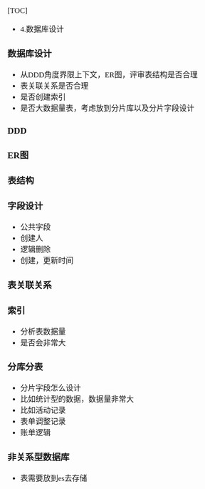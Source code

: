 <span  style="font-family: Simsun,serif; font-size: 17px; ">

[TOC]

- 4.数据库设计

### 数据库设计

- 从DDD角度界限上下文，ER图，评审表结构是否合理
- 表关联关系是否合理
- 是否创建索引
- 是否大数据量表，考虑放到分片库以及分片字段设计

### DDD

### ER图

### 表结构

### 字段设计

- 公共字段
- 创建人
- 逻辑删除
- 创建，更新时间

### 表关联关系

### 索引

- 分析表数据量
- 是否会非常大

### 分库分表

- 分片字段怎么设计
- 比如统计型的数据，数据量非常大
- 比如活动记录
- 表单调整记录
- 账单逻辑

### 非关系型数据库

- 表需要放到es去存储

</span>